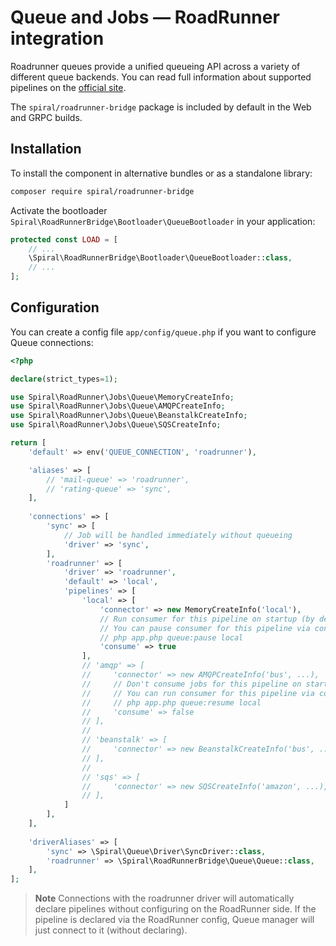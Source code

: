 # Queue and Jobs — RoadRunner integration

Roadrunner queues provide a unified queueing API across a variety of different queue backends. You can read full 
information about supported pipelines on the [official site](https://roadrunner.dev/docs/plugins-jobs/2.x/en).

The `spiral/roadrunner-bridge` package is included by default in the Web and GRPC builds.

## Installation

To install the component in alternative bundles or as a standalone library:

```bash
composer require spiral/roadrunner-bridge
```

Activate the bootloader `Spiral\RoadRunnerBridge\Bootloader\QueueBootloader` in your application:

```php app/src/Application/Kernel.php
protected const LOAD = [
    // ...
    \Spiral\RoadRunnerBridge\Bootloader\QueueBootloader::class,
    // ...
];
```

## Configuration

You can create a config file `app/config/queue.php` if you want to configure Queue connections:

```php
<?php

declare(strict_types=1);

use Spiral\RoadRunner\Jobs\Queue\MemoryCreateInfo;
use Spiral\RoadRunner\Jobs\Queue\AMQPCreateInfo;
use Spiral\RoadRunner\Jobs\Queue\BeanstalkCreateInfo;
use Spiral\RoadRunner\Jobs\Queue\SQSCreateInfo;

return [
    'default' => env('QUEUE_CONNECTION', 'roadrunner'),

    'aliases' => [
        // 'mail-queue' => 'roadrunner',
        // 'rating-queue' => 'sync',
    ],
    
    'connections' => [
        'sync' => [
            // Job will be handled immediately without queueing
            'driver' => 'sync',
        ],
        'roadrunner' => [
            'driver' => 'roadrunner',
            'default' => 'local',
            'pipelines' => [
                'local' => [
                    'connector' => new MemoryCreateInfo('local'),
                    // Run consumer for this pipeline on startup (by default)
                    // You can pause consumer for this pipeline via console command
                    // php app.php queue:pause local
                    'consume' => true 
                ],
                // 'amqp' => [
                //     'connector' => new AMQPCreateInfo('bus', ...),
                //     // Don't consume jobs for this pipeline on start
                //     // You can run consumer for this pipeline via console command
                //     // php app.php queue:resume local
                //     'consume' => false 
                // ],
                // 
                // 'beanstalk' => [
                //     'connector' => new BeanstalkCreateInfo('bus', ...),
                // ],
                // 
                // 'sqs' => [
                //     'connector' => new SQSCreateInfo('amazon', ...),
                // ],
            ]
        ],
    ],
    
    'driverAliases' => [
        'sync' => \Spiral\Queue\Driver\SyncDriver::class,
        'roadrunner' => \Spiral\RoadRunnerBridge\Queue\Queue::class,
    ],
];
```

> **Note**
> Connections with the roadrunner driver will automatically declare pipelines without configuring on the RoadRunner 
> side. If the pipeline is declared via the RoadRunner config, Queue manager will just connect to it (without declaring).


